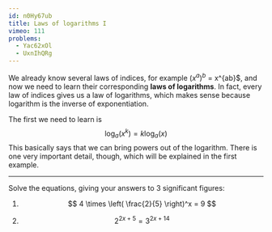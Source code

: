 ```yaml
---
id: n0Hy67ub
title: Laws of logarithms I
vimeo: 111
problems:
  - Yac62xOl
  - UxnIhQRg
---
```


We already know several laws of indices, for example $\left(x^a \right)^b$ = x^{ab}$, and now we need to learn their corresponding **laws of logarithms**. In fact, every law of indices gives us a law of logarithms, which makes sense because logarithm is the inverse of exponentiation.

The first we need to learn is
$$
\log_{a}(x^k) = k \log_{a}(x)
$$
This basically says that we can bring powers out of the logarithm. There is one very important detail, though, which will be explained in the first example.

---

Solve the equations, giving your answers to $3$ significant figures:

 1. $$
    4 \times \left( \frac{2}{5} \right)^x = 9
    $$
 
 1. $$
    2^{2x+5} = 3^{2x+14}
    $$
